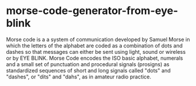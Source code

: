 # morse-code-generator-from-eye-blink
Morse code is a a system of communication developed by Samuel Morse in which the letters of the alphabet are coded as a combination of dots and dashes so that messages can either be sent using light, sound or wireless or by EYE BLINK. Morse Code encodes the ISO basic alphabet, numerals and a small set of punctuation and procedural signals (prosigns) as standardized sequences of short and long signals called "dots" and "dashes", or "dits" and "dahs", as in amateur radio practice.
